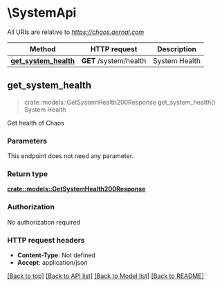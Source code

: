 # \SystemApi

All URIs are relative to *https://chaos.qernal.com*

Method | HTTP request | Description
------------- | ------------- | -------------
[**get_system_health**](SystemApi.md#get_system_health) | **GET** /system/health | System Health



## get_system_health

> crate::models::GetSystemHealth200Response get_system_health()
System Health

Get health of Chaos

### Parameters

This endpoint does not need any parameter.

### Return type

[**crate::models::GetSystemHealth200Response**](get_system_health_200_response.md)

### Authorization

No authorization required

### HTTP request headers

- **Content-Type**: Not defined
- **Accept**: application/json

[[Back to top]](#) [[Back to API list]](../README.md#documentation-for-api-endpoints) [[Back to Model list]](../README.md#documentation-for-models) [[Back to README]](../README.md)

